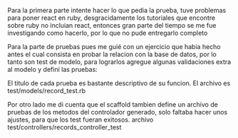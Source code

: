 Para la primera parte intente hacer lo que pedia la prueba, tuve problemas para poner react en ruby, desgracidamente los tutoriales que encontre sobre ruby no incluian react, entonces gran parte del tiempo se me fue investigando como hacerlo, por lo que no pude entregarlo completo 

Para la parte de pruebas pues me guié con un ejercicio que habia hecho antes 
el cual consista en probar la relacion con la base de datos, por lo tanto son test de modelo, para lograrlos agregue algunas validaciones extra al modelo y definí las pruebas: 

El titulo de cada prueba es bastante descriptivo de su funcion. El archivo es test/models/record_test.rb

Por otro lado me di cuenta que el scaffold tambien define un archivo de pruebas de los metodos del controlador generado, solo faltaba hacer unos ajustes, para que los test fueran exitosos. archivo test/controllers/records_controller_test
   

